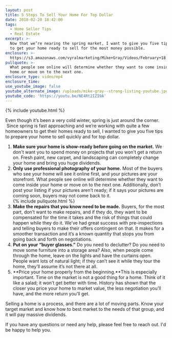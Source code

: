 ```yaml
---
layout: post
title: 5 Steps To Sell Your Home For Top Dollar
date: 2018-02-20 18:42:00
tags:
  - Home Seller Tips
  - Real Estate
excerpt: >-
  Now that we’re nearing the spring market, I want to give you five tips on how
  to get your home ready to sell for the most money possible.
enclosure: >-
  https://s3.amazonaws.com/vyralmarketing/Mike+Gray/Videos/February+18'/Houston+Real+Estate+Agent-+5+Tips+for+a+Strong+Listing.mp4
pullquote: >-
  What people see online will determine whether they want to come inside your
  home or move on to the next one.
enclosure_type: video/mp4
enclosure_time:
use_youtube_image: false
youtube_alternate_image: /uploads/mike-gray--strong-listing-youtube.jpg
youtube_code: 'https://youtu.be/NE4Rt2IZI9A'
---
```


{% include youtube.html %}

Even though it’s been a very cold winter, spring is just around the corner.  Since spring is fast approaching and we’re working with quite a few homeowners to get their homes ready to sell, I wanted to give you five tips to prepare your home to sell quickly and for top dollar.

1. **Make sure your home is show-ready before going on the market.** We don't want you to spend money on projects that you won't get a return on. Fresh paint, new carpet, and landscaping can completely change your home and bring you huge dividends.
2. **Only use professional photography of your home.** Most of the buyers who see your home will see it online first, and your pictures are your storefront. What people see online will determine whether they want to come inside your home or move on to the next one. Additionally, don’t post your listing if your pictures aren’t ready; if it says your pictures are coming soon, buyers may not come back to it.<br>{% include pullquote.html %}
3. **Make the repairs that you know need to be made.** Buyers, for the most part, don’t want to make repairs, and if they do, they want to be compensated for the time it takes and the risk of things that could happen while they do it. We’ve had great success with pre-inspections and telling buyers to make their offers contingent on that. It makes for a smoother transaction and it’s a known quantity that stops you from going back and forth on negotiations.
4. **Put on your “buyer glasses.”** Do you need to declutter? Do you need to move some furniture into a storage area? Also, when people come through the home, leave on the lights and have the curtains open. People want lots of natural light; if they can’t see it while they tour the home, they’ll assume it’s not there at all.
5. **Price your home properly from the beginning.**This is especially important. Time on the market is not a good thing for a home. Think of it like a salad; it won’t get better with time. History has shown that the closer you price your home to market value, the less negotiation you’ll have, and the more return you’ll get.

Selling a home is a process, and there are a lot of moving parts. Know your target market and know how to best market to the needs of that group, and it will pay massive dividends.

If you have any questions or need any help, please feel free to reach out. I'd be happy to help you.
